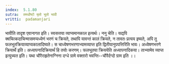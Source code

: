 ```yaml
---
index:  5.1.80
sutra:  तमधीष्टो मृतो भूतो भावी
vritti:  padamanjari
---
```


भावीति तादृश एवानागत इति। स्वसत्तया व्याप्यमानकाल इत्यर्थः। ननु चेति। यद्यपि क्वचित्कदाचिन्मासमप्यध्येणं भरणं च क्रियते, तथापि यावन्तं कालं क्रियते, न तावतः प्रत्यय इष्यते, अपि तु फलभूतक्रियाव्याप्यकालादिष्यते। स चाध्येषणभरणाभ्यामव्याप्त इति द्वितीयानुपपत्तिरिति भावः। अध्येषणभरणे क्रियार्थे इति। अध्यापनादिक्रियार्थं हि तयोः करणम्। फलभूतया क्रिययेति अध्यापनादिकया।
ताभ्यामेव व्याप्त इत्युच्यत इति। यथा चौरैराहृतेनाग्निना दग्धे ग्रामे वक्तारो भवन्ति--चौरैर्दग्दो ग्राम इति ।।

